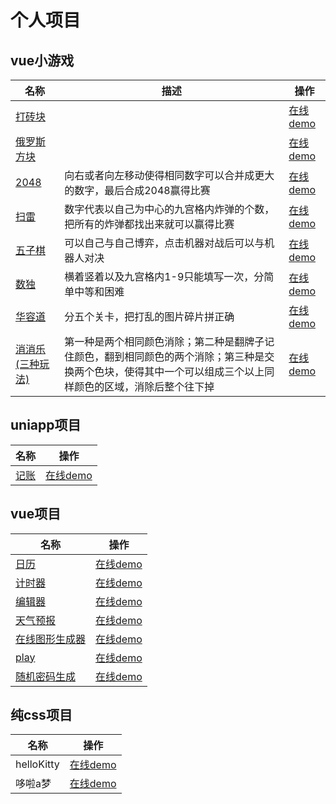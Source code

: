# 个人项目
## vue小游戏
<table>
<thead>
<th>名称</th>
<th>描述</th>

<th>操作</th>

</thead>
<tbody>
<tr>
<td><a href="https://github.com/fanbingbing16/zhangyanling.github.io/tree/master/src/components/blockBreaker"  target="_blank">打砖块</a></td>
<td></td>
<td><a href="/#/blockBreaker">在线demo</a></td>
</tr>
<tr>
<td><a href="https://github.com/fanbingbing16/zhangyanling.github.io/tree/master/src/components/Tetris"  target="_blank">俄罗斯方块</a></td>
<td></td>

<td><a href="/#/tetris">在线demo</a></td>
</tr>
<tr>
<td><a href="https://github.com/fanbingbing16/zhangyanling.github.io/tree/master/src/components/2048Game"  target="_blank">2048</a></td>
<td>向右或者向左移动使得相同数字可以合并成更大的数字，最后合成2048赢得比赛</td>

<td><a href="/#/2048">在线demo</a></td>
</tr>
<tr>
<td><a href="https://github.com/fanbingbing16/zhangyanling.github.io/tree/master/src/components/mineDlearance"  target="_blank">扫雷</a></td>
<td>数字代表以自己为中心的九宫格内炸弹的个数，把所有的炸弹都找出来就可以赢得比赛</td>

<td><a href="/#/mineDlearance">在线demo</a></td>
</tr>
<tr>
<td><a href="https://github.com/fanbingbing16/zhangyanling.github.io/tree/master/src/components/gobang"  target="_blank">五子棋</a></td>
<td>可以自己与自己博弈，点击机器对战后可以与机器人对决</td>

<td><a href="/#/gobang">在线demo</a></td>
</tr>
<tr>
<td><a href="https://github.com/fanbingbing16/zhangyanling.github.io/tree/master/src/components/Sudoku"  target="_blank">数独</a></td>
<td>横着竖着以及九宫格内1-9只能填写一次，分简单中等和困难</td>

<td><a href="/#/Sudoku">在线demo</a></td>
</tr>
<tr>
<td><a href="https://github.com/fanbingbing16/zhangyanling.github.io/tree/master/src/components/huarongRoad"  target="_blank">华容道</a></td>
<td>分五个关卡，把打乱的图片碎片拼正确</td>

<td><a href="/#/huarongRoad">在线demo</a></td>
</tr>
<tr>
<td><a href="https://github.com/fanbingbing16/zhangyanling.github.io/tree/master/src/components/xiaoxiaole"  target="_blank">消消乐(三种玩法)</a></td>
<td>第一种是两个相同颜色消除；第二种是翻牌子记住颜色，翻到相同颜色的两个消除；第三种是交换两个色块，使得其中一个可以组成三个以上同样颜色的区域，消除后整个往下掉</td>

<td><a href="/#/xiaoxiaole">在线demo</a></td>
</tr>
</tbody>
</table>

## uniapp项目
<table>
<thead>
<th>名称</th>
<th>操作</th>

</thead>
<tbody>
<tr>
<td><a href="https://github.com/fanbingbing16/accounting"  target="_blank">记账</a></td>
<td><a href="http://zhangyanling.top:81">在线demo</a></td>
</tr>
</tbody>
</table>

## vue项目
<table>
<thead>
<th>名称</th>
<th>操作</th>

</thead>
<tbody>
<tr>
<td><a href="https://github.com/fanbingbing16/zhangyanling.github.io/tree/master/src/components/calendar.vue"  target="_blank">日历</a></td>
<td><a href="/#/calendar">在线demo</a></td>
</tr>
<tr>
<td><a href="https://github.com/fanbingbing16/zhangyanling.github.io/tree/master/src/components/Timer.vue"  target="_blank">计时器</a></td>
<td><a href="/#/timer">在线demo</a></td>
</tr>
<tr>
<td><a href="https://github.com/fanbingbing16/zhangyanling.github.io/tree/master/src/components/editor"  target="_blank">编辑器</a></td>
<td><a href="/#/editor">在线demo</a></td>
</tr>
<tr>
<td><a href="https://github.com/fanbingbing16/zhangyanling.github.io/tree/master/src/components/tianqi"  target="_blank">天气预报</a></td>
<td><a href="/#/tianqi">在线demo</a></td>
</tr>
<tr>
<td><a href="https://github.com/fanbingbing16/zhangyanling.github.io/tree/master/src/components/Triangle"  target="_blank">在线图形生成器</a></td>
<td><a href="/#/triangle">在线demo</a></td>
</tr>
<tr>
<td><a href="https://github.com/fanbingbing16/zhangyanling.github.io/tree/master/src/components/play"  target="_blank">play</a></td>
<td><a href="/#/play2">在线demo</a></td>
</tr>
<tr>
<td><a href="https://github.com/fanbingbing16/zhangyanling.github.io/tree/master/src/components/randomPass"  target="_blank">随机密码生成</a></td>
<td><a href="/#/randomPass">在线demo</a></td>
</tr>
</tbody>
</table>


## 纯css项目
<table>
<thead>
<th>名称</th>
<th>操作</th>

</thead>
<tbody>
<tr>
<td><a>helloKitty</a></td>
<td><a href="/#/helloKitty">在线demo</a></td>
</tr>
<tr>

<td><a>哆啦a梦</a></td>
<td><a href="/#/duolam">在线demo</a></td>
</tr>
</tbody>
</table>



